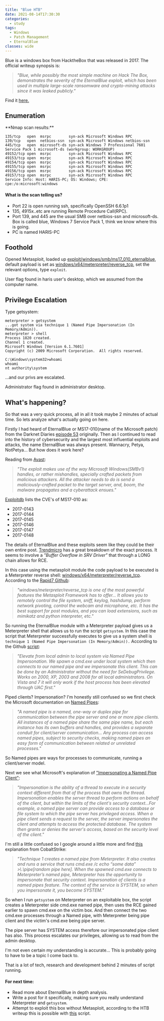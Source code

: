 ```yaml
---
title: "Blue HTB"
date: 2021-08-14T17:30:30
categories:
  - study
tags:
  - Windows
  - Patch Management
  - EternalBlue
classes: wide
---
```

Blue is a windows box from HacktheBox that was released in 2017. The official writeup synopsis is:

> *"Blue, while possibly the most simple machine on Hack The Box, demonstrates the severity of the 
EternalBlue exploit, which has been used in multiple large-scale ransomware and crypto-mining 
attacks since it was leaked publicly."*

Find it [here.][htbboxlink]

[htbboxlink]: https://app.hackthebox.eu/machines/Blue

<h2> Enumeration</h2>
**Nmap scan results:**

```
135/tcp   open  msrpc        syn-ack Microsoft Windows RPC
139/tcp   open  netbios-ssn  syn-ack Microsoft Windows netbios-ssn
445/tcp   open  microsoft-ds syn-ack Windows 7 Professional 7601 Service Pack 1 microsoft-ds (workgroup: WORKGROUP)
49152/tcp open  msrpc        syn-ack Microsoft Windows RPC
49153/tcp open  msrpc        syn-ack Microsoft Windows RPC
49154/tcp open  msrpc        syn-ack Microsoft Windows RPC
49155/tcp open  msrpc        syn-ack Microsoft Windows RPC
49156/tcp open  msrpc        syn-ack Microsoft Windows RPC
49157/tcp open  msrpc        syn-ack Microsoft Windows RPC
Service Info: Host: HARIS-PC; OS: Windows; CPE: cpe:/o:microsoft:windows
```

<h4>What is the scan telling us?</h4>

- Port 22 is open running ssh, specifically OpenSSH 6.6.1p1
- 135, 4915x..etc are running Remote Procedure Call(RPC).
- Port 139, and 445 are the usual SMB over netbios-ssn and microsoft-ds. Box is called blue, Windows 7 Service Pack 1, think we know where this is going. 
- PC is named HARIS-PC

<h2>Foothold</h2>

Opened Metasploit, loaded up [exploit/windows/smb/ms17_010_eternalblue](https://www.rapid7.com/db/modules/exploit/windows/smb/ms17_010_eternalblue/), default payload is set as [windows/x64/meterpreter/reverse_tcp](https://www.rapid7.com/db/modules/payload/windows/x64/meterpreter/reverse_tcp/), set the relevant options, type `exploit`.

User flag found in haris user's desktop, which we assumed from the computer name.

<h2>Privilege Escalation</h2>
Type getsystem:

```
meterpreter > getsystem
...got system via technique 1 (Named Pipe Impersonation (In Memory/Admin)).
meterpreter > shell
Process 1820 created.
Channel 1 created.
Microsoft Windows [Version 6.1.7601]
Copyright (c) 2009 Microsoft Corporation.  All rights reserved.

C:\Windows\system32>whoami
whoami
nt authority\system
```

...and our privs are escalated.

Administrator flag found in administrator desktop.

<h2>What's happening?</h2>
So that was a very quick process, all in all it took maybe 2 minutes of actual time. So lets analyze what's actually going on here.

Firstly I had heard of EternalBlue or MS17-010(name of the Microsoft patch) from the Darknet Diaries [episode 53](https://darknetdiaries.com/transcript/53/) originally. Then as I continued to read into the history of cybersecurity and the largest most influential exploits and attacks, the name EternalBlue was always present. Wannacry, Petya, NotPetya... But how does it work here?

Reading from [Avast](https://www.avast.com/c-eternalblue):

>*"The exploit makes use of the way Microsoft Windows(SMBv1) handles, or rather mishandles, specially crafted packets from malicious attackers. All the attacker needs to do is send a maliciously-crafted packet to the target server, and, boom, the malware propagates and a cyberattack ensues."*

[Exploitdb](https://www.exploit-db.com/exploits/41891) lists the CVE's of MS17-010 as:

- 2017-0143 
- 2017-0144 
- 2017-0145 
- 2017-0146
- 2017-0147
- 2017-0148

The details of EternalBlue and these exploits seem like they could be their own entire post. [Trendmicro](https://www.trendmicro.com/en_us/research/17/f/ms17-010-eternalblue.html) has a great breakdown of the exact process. It seems to involve a *"Buffer Overflow in SRV Driver"* that through a LONG chain allows for RCE. 

In this case using the metasploit module the code payload to be executed is a Meterpreter reverse shell: [windows/x64/meterpreter/reverse_tcp](https://www.rapid7.com/db/modules/payload/windows/x64/meterpreter/reverse_tcp/). According to the [Rapid7 Github](https://github.com/rapid7/metasploit-framework/blob/master/documentation/modules/payload/windows/meterpreter/reverse_tcp.md):

>*"windows/meterpreter/reverse_tcp is one of the most powerful features the Metasploit Framework has to offer... It allows you to remotely control the file system, sniff, keylog, hashdump, perform network pivoting, control the webcam and microphone, etc. It has the best support for post modules, and you can load extensions, such as mimikatz and python interpreter, etc."*

So running the EternalBlue module with a Meterpreter payload gives us a Meterpreter shell that allows us to run the script `getsystem`. In this case the script that Meterpreter successfully executes to give us a system shell is `technique 1 (Named Pipe Impersonation (In Memory/Admin)).` According to the Github [script](https://github.com/rapid7/metasploit-payloads/blob/master/c/meterpreter/source/extensions/priv/namedpipe.c):

>*"Elevate from local admin to local system via Named Pipe Impersonation. We spawn a cmd.exe under local system which then connects to our named pipe and we impersonate this client. This can be done by an Administrator without the need for SeDebugPrivilege.  Works on 2000, XP, 2003 and 2008 for all local administrators. On Vista and 7 it will only work if the host process has been elevated through UAC first."*

Piped clients? Impersonation? I'm honestly still confused so we first check the Microsoft documentation on [Named Pipes](https://docs.microsoft.com/en-us/windows/win32/ipc/named-pipes): 

>*"A named pipe is a named, one-way or duplex pipe for communication between the pipe server and one or more pipe clients. All instances of a named pipe share the same pipe name, but each instance has its own buffers and handles, and provides a separate conduit for client/server communication... Any process can access named pipes, subject to security checks, making named pipes an easy form of communication between related or unrelated processes."*

So Named pipes are ways for processes to communicate, running a client/server model.

Next we see what Microsoft's explanation of ["Impersonating a Named Pipe Client"](https://docs.microsoft.com/en-us/windows/win32/ipc/impersonating-a-named-pipe-client):

>*"Impersonation is the ability of a thread to execute in a security context different from that of the process that owns the thread. Impersonation enables the server thread to perform actions on behalf of the client, but within the limits of the client's security context...For example, a named pipe server can provide access to a database or file system to which the pipe server has privileged access. When a pipe client sends a request to the server, the server impersonates the client and attempts to access the protected database. The system then grants or denies the server's access, based on the security level of the client."*

I'm still a little confused so I google around a little more and find [this](https://blog.cobaltstrike.com/2014/04/02/what-happens-when-i-type-getsystem/) explanation from CobaltStrike:

>*"Technique 1 creates a named pipe from Meterpreter. It also creates and runs a service that runs cmd.exe /c echo “some data” >\\.\pipe\[random pipe here]. When the spawned cmd.exe connects to Meterpreter’s named pipe, Meterpreter has the opportunity to impersonate that security context. Impersonation of clients is a named pipes feature. The context of the service is SYSTEM, so when you impersonate it, you become SYSTEM."*

So when I run `getsystem` on Meterpreter on an exploitable box, the script creates a Meterpreter side cmd.exe named pipe, then uses the RCE gained earlier to spawn cmd.exe on the victim box. And then connect the two cmd.exe processes through a Named pipe, with Meterpreter being pipe client and the victim's cmd.exe being pipe server. 

The pipe server has SYSTEM access therefore our impersonated pipe client has also. This process escalates our privileges, allowing us to read from the admin desktop. 

I'm not even certain my understanding is accurate... This is probably going to have to be a topic I come back to.

That is a lot of tech, research and development behind 2 minutes of script running.

<h4>For next time:</h4>

- Read more about EternalBlue in depth analysis. 
- Write a post for it specifically, making sure you really understand Meterpreter and `getsystem`.
- Attempt to exploit this box without Metasploit, according to the HTB writeup this is possible with [this](https://github.com/worawit/MS17-010) script.
